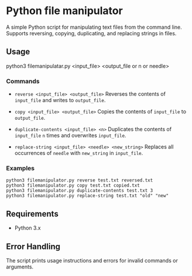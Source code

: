 # Python file manipulator

A simple Python script for manipulating text files from the command line.
Supports reversing, copying, duplicating, and replacing strings in files.

## Usage


python3 filemanipulatar.py <command> <input_file> <output_file or n or needle>

### Commands

- `reverse <input_file> <output_file>`
   Reverses the contents of `input_file` and writes to `output_file`.

- `copy <input_file> <output_file>`
  Copies the contents of `input_file` to `output_file`.

- `duplicate-contents <input_file> <n>`
  Duplicates the contents of `input_file` `n` times and overwrites `input_file`.

- `replace-string <input_file> <needle> <new_string>`
  Replaces all occurrences of `needle` with `new_string` in `input_file`.

### Examples

```base
python3 filemanipulator.py reverse test.txt reversed.txt
python3 filemanipulator.py copy test.txt copied.txt
python3 filemanipulator.py duplicate-contents test.txt 3
python3 filemanipulator.py replace-string test.txt "old" "new"
```

## Requirements

- Python 3.x

## Error Handling 

The script prints usage instructions and errors for invalid commands or arguments.
